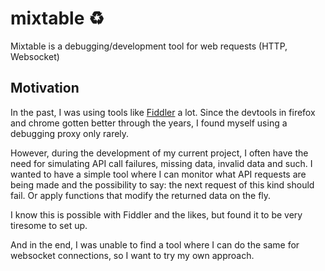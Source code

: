 # mixtable ♻

Mixtable is a debugging/development tool for web requests (HTTP, Websocket)

## Motivation

In the past, I was using tools like [Fiddler]() a lot. Since the devtools in firefox and chrome gotten better through
the years, I found myself using a debugging proxy only rarely.

However, during the development of my current project, I often have the need for simulating API call failures, missing
data, invalid data and such. I wanted to have a simple tool where I can monitor what API requests are being made and the
possibility to say: the next request of this kind should fail. Or apply functions that modify the returned data on the fly.

I know this is possible with Fiddler and the likes, but found it to be very tiresome to set up.

And in the end, I was unable to find a tool where I can do the same for websocket connections, so I want to try my own approach.



